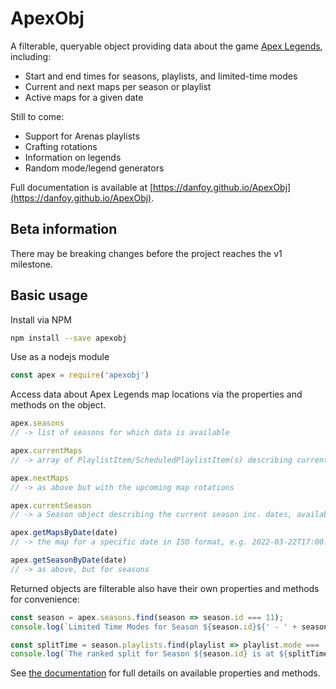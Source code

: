 # ApexObj

A filterable, queryable object providing data about the game [Apex Legends](https://www.ea.com/games/apex-legends), including:

- Start and end times for seasons, playlists, and limited-time modes
- Current and next maps per season or playlist
- Active maps for a given date

Still to come:

- Support for Arenas playlists
- Crafting rotations
- Information on legends
- Random mode/legend generators

Full documentation is available at [https://danfoy.github.io/ApexObj](https://danfoy.github.io/ApexObj).

## Beta information

There may be breaking changes before the project reaches the v1 milestone.

## Basic usage

Install via NPM

```sh
npm install --save apexobj
```

Use as a nodejs module

```js
const apex = require('apexobj')
```

Access data about Apex Legends map locations via the properties and methods on the object.

```js
apex.seasons
// -> list of seasons for which data is available

apex.currentMaps
// -> array of PlaylistItem/ScheduledPlaylistItem(s) describing current maps, or null if no data

apex.nextMaps
// -> as above but with the upcoming map rotations

apex.currentSeason
// -> a Season object describing the current season inc. dates, available playlists etc

apex.getMapsByDate(date)
// -> the map for a specific date in ISO format, e.g. 2022-03-22T17:00:00Z

apex.getSeasonByDate(date)
// -> as above, but for seasons
```

Returned objects are filterable also have their own properties and methods for convenience:

```js
const season = apex.seasons.find(season => season.id === 11);
console.log(`Limited Time Modes for Season ${season.id}${' - ' + season.name}:`, season.LTMs);

const splitTime = season.playlists.find(playlist => playlist.mode === 'Ranked Leagues').splitTime;
console.log(`The ranked split for Season ${season.id} is at ${splitTime}`)
```

See [the documentation](https://danfoy.github.io/ApexObj) for full details on available properties and methods.
